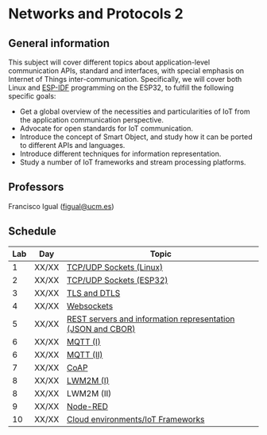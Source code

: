 # Networks and Protocols 2

## General information

This subject will cover different topics about application-level
communication APIs, standard and interfaces, with special emphasis
on Internet of Things inter-communication. Specifically, we will
cover both Linux and [ESP-IDF](https://docs.espressif.com/projects/esp-idf/en/stable/esp32/get-started/index.html) programming on the ESP32, to fulfill the following
specific goals:

* Get a global overview of the necessities and particularities of
IoT from the application communication perspective.
* Advocate for open standards for IoT communication.
* Introduce the concept of Smart Object, and study how it can be
ported to different APIs and languages.
* Introduce different techniques for information representation.
* Study a number of IoT frameworks and stream processing platforms.

## Professors

Francisco Igual (figual@ucm.es)

## Schedule

| Lab | Day | Topic                                        |
|-----|-----|----------------------------------------------|
| 1   |XX/XX|[TCP/UDP Sockets (Linux)](P1/index.md) |
| 2   |XX/XX|[TCP/UDP Sockets (ESP32)](P2/index.md) |
| 3   |XX/XX|[TLS and DTLS](P3/index.md)              |
| 4   |XX/XX|[Websockets](P4/index.md)              |
| 5   |XX/XX|[REST servers and information representation (JSON and CBOR)](P5/index.md)       |
| 6   |XX/XX|[MQTT (I)](P6/index.md)                |
| 6   |XX/XX|[MQTT (II)](P6-II/index.md)            |
| 7   |XX/XX|[CoAP](P7/index.md)                    |
| 8   |XX/XX|[LWM2M (I)](P8/index.md)               |
| 8   |XX/XX|LWM2M (II)                                    |
| 9   |XX/XX|[Node-RED](P9/index.md)                |
| 10  |XX/XX|[Cloud environments/IoT Frameworks](P10/index.md) |
